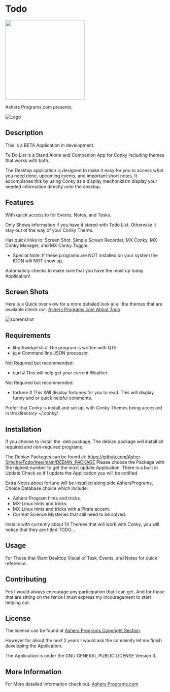# Todo

<img src="https://ashersprograms.com/img/logo.png" width="250" >

Ashers Programs.com presents,

![Logo](https://ashersprograms.com/img/todoList_icon.png) 

## Description
This is a BETA Application in development. 

To Do List is a Stand Alone and Companion App for Conky including themes that works with both.

The Desktop application is designed to make it easy for you to access what you need done, upcoming events, and important short notes. It accompishes this by using Conky as a display mechonizism display your needed information directly onto the desktop.

## Features
With quick access to for Events, Notes, and Tasks.

Only Shows information if you have it stored with Todo List. Otherwise it stay out of the way of your Conky Theme.

Has quick links to:
Screen Shot,
Simple Screen Recorder,
MX Conky,
MX Conky Manager, and
MX Conky Toggle.
* Special Note: If these programs are NOT installed on your system the ICON will NOT show up.

Automaticly checks to make sure that you have the most up today Application!

## Screen Shots
Here is a Quick over view for a more detailed look at all the themes that are available check out. [Ashers Programs.com About Todo](https://ashersprograms.com/?program=todolist#About)

![screenshot](https://www.ashersprograms.com/img/todolist/Screenshot_2.png)

## Requirements

- libqt5widgets5 # The program is written with QT5
- jq # Command line JSON processor.

Not Required but recommended:
- curl # This will help get your current Weather.

Not Required but recommended:
- fortune # This Will display fortunes for you to read. This will display funny and or quick helpful comments.

Prefer that Conky is install and set up, with Conky Themes being accessed in the directory ~/.conky/

## Installation

If you choose to install the .deb package, The debian package will install all required and non-required programs. 

The Debian Packages can be found at: https://github.com/Asher-Simcha/Todo/tree/main/DEBIAN_PACKAGE
Please choose the Package with the highest number to get the most update Application. There is a built in Update Check so if I update the Application you will be notified.

Extra Notes about fortune will be installed along side AshersPrograms, Choice Database choice which include:
- Ashers Program hints and tricks.
- MX-Linux hints and tricks.
- MX-Linux hints and tricks with a Pirate accent.
- Current Science Mysteries that still need to be solved.

Installs with currently about 14 Themes that will work with Conky, you will notice that they are titled TODO...

## Usage
For Those that Want Desktop Visual of Task, Events, and Notes for quick reference.

## Contributing

Yes I would always encourage any participation that I can get. And for those that are sitting on the fence I must express my incouragement to start helping out.

## License
The license can be found at [Ashers Programs Copyright Section](http://192.168.12.177/ashersprograms.com/index.php?program=todolist&section=Copyright).

However for about the next 2 years I would ask the comminity let me finish developing the Application. 

The Application is under the GNU GENERAL PUBLIC LICENSE Version 3. 

## More Information

For More detailed information check out.
[Ashers Programs.com](http://192.168.12.177/ashersprograms.com/index.php?program=todolist)

